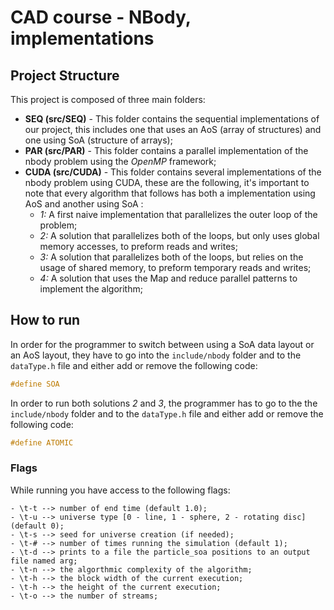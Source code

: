 # CAD course - NBody, implementations

## Project Structure

This project is composed of three main folders:

- **SEQ (src/SEQ)** - This folder contains the sequential implementations of our project, this includes one that uses an AoS (array of structures) and one using SoA (structure of arrays);
- **PAR (src/PAR)** - This folder contains a parallel implementation of the nbody problem using the *OpenMP* framework;
- **CUDA (src/CUDA)** - This folder contains several implementations of the nbody problem using CUDA, these are the following, it's important to note that every algorithm that follows has both a implementation using AoS and another using SoA : 
    - *1:* A first naive implementation that parallelizes the outer loop of the problem;
    - *2:* A solution that parallelizes both of the loops, but only uses global memory accesses, to preform reads and writes;
    - *3:* A solution that parallelizes both of the loops, but relies on the usage of shared memory, to preform temporary reads and writes;
    - *4:* A solution that uses the Map and reduce parallel patterns to implement the algorithm;

## How to run

In order for the programmer to switch between using a SoA data layout or an AoS layout, they have to go into the `include/nbody` folder and to the `dataType.h` file and either add or remove the following code:

```c++
#define SOA
```

In order to run both solutions *2* and *3*, the programmer has to go to the the `include/nbody` folder and to the `dataType.h` file and either add or remove the following code:

```c++
#define ATOMIC
```

### Flags

While running you have access to the following flags: 

    - \t-t --> number of end time (default 1.0);
    - \t-u --> universe type [0 - line, 1 - sphere, 2 - rotating disc] (default 0);
    - \t-s --> seed for universe creation (if needed);
    - \t-# --> number of times running the simulation (default 1);
    - \t-d --> prints to a file the particle_soa positions to an output file named arg;
    - \t-n --> the algorthmic complexity of the algorithm; 
    - \t-h --> the block width of the current execution;
    - \t-h --> the height of the current execution;
    - \t-o --> the number of streams;
